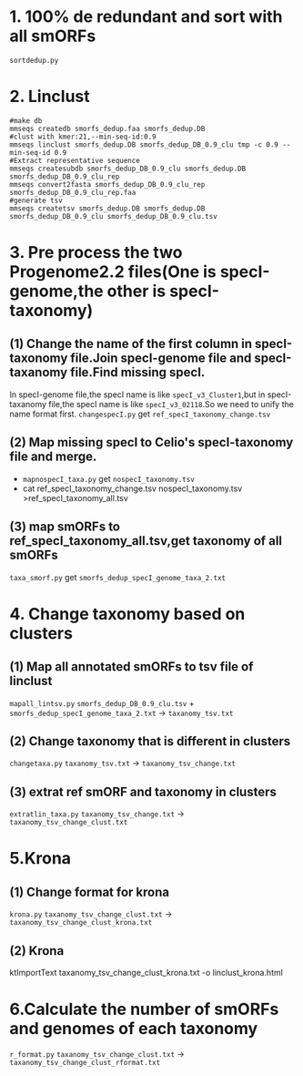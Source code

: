 # 1. 100% de redundant and sort with all smORFs
`sortdedup.py`

# 2. Linclust
```
#make db
mmseqs createdb smorfs_dedup.faa smorfs_dedup.DB
#clust with kmer:21,--min-seq-id:0.9
mmseqs linclust smorfs_dedup.DB smorfs_dedup_DB_0.9_clu tmp -c 0.9 --min-seq-id 0.9 
#Extract representative sequence
mmseqs createsubdb smorfs_dedup_DB_0.9_clu smorfs_dedup.DB smorfs_dedup_DB_0.9_clu_rep 
mmseqs convert2fasta smorfs_dedup_DB_0.9_clu_rep  smorfs_dedup_DB_0.9_clu_rep.faa
#generate tsv
mmseqs createtsv smorfs_dedup.DB smorfs_dedup.DB smorfs_dedup_DB_0.9_clu smorfs_dedup_DB_0.9_clu.tsv 
```

# 3. Pre process the two Progenome2.2 files(One is specI-genome,the other is specI-taxonomy)
## (1) Change the name of the first column in specI-taxonomy file.Join specI-genome file and specI-taxanomy file.Find missing specI.
In specI-genome file,the specI name is like `specI_v3_Cluster1`,but in specI-taxanomy file,the specI name is like `specI_v3_02118`.So we need to unify the name format first.
`changespecI.py`
get `ref_specI_taxonomy_change.tsv`
## (2) Map missing specI to Celio's specI-taxonomy file and merge.
- `mapnospecI_taxa.py`
  get `nospecI_taxonomy.tsv`
- cat ref_specI_taxonomy_change.tsv nospecI_taxonomy.tsv >ref_specI_taxonomy_all.tsv
## (3) map smORFs to ref_specI_taxonomy_all.tsv,get taxonomy of all smORFs
`taxa_smorf.py`
get `smorfs_dedup_specI_genome_taxa_2.txt`

# 4. Change taxonomy based on clusters
## (1) Map all annotated smORFs to tsv file of linclust
`mapall_lintsv.py`
`smorfs_dedup_DB_0.9_clu.tsv` + `smorfs_dedup_specI_genome_taxa_2.txt` → `taxanomy_tsv.txt`
## (2) Change taxonomy that is different in clusters
`changetaxa.py`
`taxanomy_tsv.txt` → `taxanomy_tsv_change.txt`
## (3) extrat ref smORF and taxonomy in clusters
`extratlin_taxa.py`
`taxanomy_tsv_change.txt` → `taxanomy_tsv_change_clust.txt`

# 5.Krona
## (1) Change format for krona
`krona.py`
`taxanomy_tsv_change_clust.txt` → `taxanomy_tsv_change_clust_krona.txt`
## (2) Krona
ktImportText taxanomy_tsv_change_clust_krona.txt -o linclust_krona.html

# 6.Calculate the number of smORFs and genomes of each taxonomy
`r_format.py`
`taxanomy_tsv_change_clust.txt` → `taxanomy_tsv_change_clust_rformat.txt`

